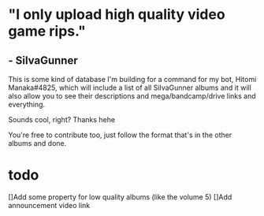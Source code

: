 # "I only upload high quality video game rips."
## - SiIvaGunner

This is some kind of database I'm building for a command for my bot, Hitomi Manaka#4825, which will include a list of all SiIvaGunner albums and it will also allow you to see their descriptions and mega/bandcamp/drive links and everything.

Sounds cool, right? Thanks hehe

You're free to contribute too, just follow the format that's in the other albums and done.
# todo
[]Add some property for low quality albums (like the volume 5)
[]Add announcement video link
